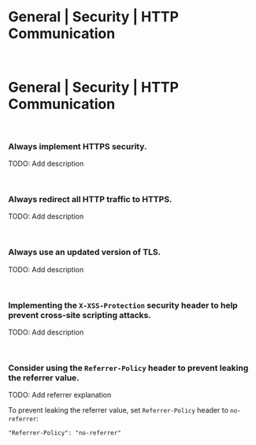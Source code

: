 # General | Security | HTTP Communication
<br>


# General | Security | HTTP Communication
<br>


### Always implement HTTPS security.

TODO: Add description

<br>


### Always redirect all HTTP traffic to HTTPS.

TODO: Add description

<br>


### Always use an updated version of TLS.

TODO: Add description

<br>


### Implementing the `X-XSS-Protection` security header to help prevent cross-site scripting attacks.

TODO: Add description

<br>


### Consider using the `Referrer-Policy` header to prevent leaking the referrer value.

TODO: Add referrer explanation

To prevent leaking the referrer value, set `Referrer-Policy` header to `no-referrer`:

```
"Referrer-Policy": "no-referrer"
```

<br>


